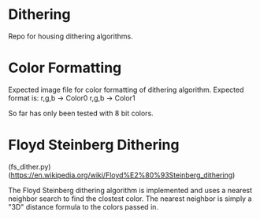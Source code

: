 # Dithering
Repo for housing dithering algorithms.

# Color Formatting
Expected image file for color formatting of dithering algorithm.
Expected format is:
r,g,b -> Color0
r,g,b -> Color1

So far has only been tested with 8 bit colors.

# Floyd Steinberg Dithering 
(fs_dither.py)
(https://en.wikipedia.org/wiki/Floyd%E2%80%93Steinberg_dithering)

The Floyd Steinberg dithering algorithm is implemented and uses a nearest 
neighbor search to find the clostest color. The nearest neighbor is simply
a "3D" distance formula to the colors passed in.